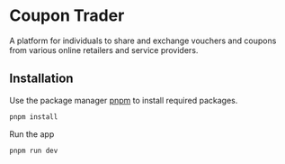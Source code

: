 # Coupon Trader

A platform for individuals to share and exchange vouchers and coupons from various online retailers and service providers.

## Installation

Use the package manager [pnpm](https://pnpm.io/installation) to install required packages.

```bash
pnpm install
```

Run the app
```bash
pnpm run dev
```